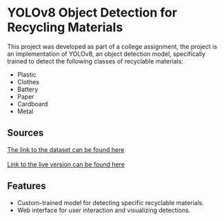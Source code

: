 # YOLOv8 Object Detection for Recycling Materials

This project was developed as part of a college assignment, the project is an implementation of YOLOv8, an object detection model, specifically trained to detect the following classes of recyclable materials:
- Plastic
- Clothes
- Battery
- Paper
- Cardboard
- Metal

## Sources

[The link to the dataset can be found here](https://app.roboflow.com/projektneuronskemreze/garbagedetection2.0/6)
<br>
<br>
[Link to the live version can be found here](https://dotocan1.github.io/projekt-neuronske-mreze/)
## Features

- Custom-trained model for detecting specific recyclable materials.
- Web interface for user interaction and visualizing detections.
